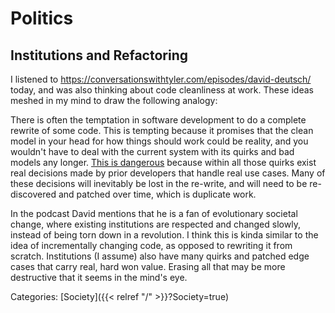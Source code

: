 # Politics

## Institutions and Refactoring

I listened to https://conversationswithtyler.com/episodes/david-deutsch/ today,
and was also thinking about code cleanliness at work. These ideas meshed in my
mind to draw the following analogy:

There is often the temptation in software development to do a complete rewrite
of some code. This is tempting because it promises that the clean model in your
head for how things should work could be reality, and you wouldn't have to deal
with the current system with its quirks and bad models any longer. [This is
dangerous](https://www.joelonsoftware.com/2000/04/06/things-you-should-never-do-part-i/)
because within all those quirks exist real decisions made by prior developers
that handle real use cases. Many of these decisions will inevitably be lost in
the re-write, and will need to be re-discovered and patched over time, which is
duplicate work.

In the podcast David mentions that he is a fan of evolutionary societal change,
where existing institutions are respected and changed slowly, instead of being
torn down in a revolution. I think this is kinda similar to the idea of
incrementally changing code, as opposed to rewriting it from scratch.
Institutions (I assume) also have many quirks and patched edge cases that carry
real, hard won value. Erasing all that may be more destructive that it seems in
the mind's eye.

Categories:
[Society]({{< relref "/" >}}?Society=true)